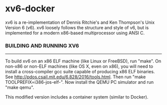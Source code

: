 # xv6-docker
xv6 is a re-implementation of Dennis Ritchie's and Ken Thompson's Unix
Version 6 (v6).  xv6 loosely follows the structure and style of v6,
but is implemented for a modern x86-based multiprocessor using ANSI C.

### BUILDING AND RUNNING XV6
---
To build xv6 on an x86 ELF machine (like Linux or FreeBSD), run
"make". On non-x86 or non-ELF machines (like OS X, even on x86), you
will need to install a cross-compiler gcc suite capable of producing
x86 ELF binaries. See http://pdos.csail.mit.edu/6.828/2016/tools.html.
Then run "make TOOLPREFIX=i386-jos-elf-". Now install the QEMU PC
simulator and run "make qemu".

This modified version includes a container system (similar to Docker).
